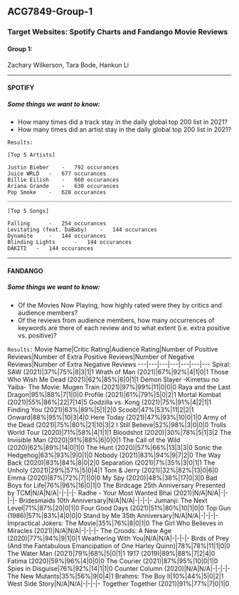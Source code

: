 ## ACG7849-Group-1
### Target Websites: Spotify Charts and Fandango Movie Reviews

#### Group 1:
Zachary Wilkerson, Tara Bode, Hankun Li

___

#### SPOTIFY
##### Some things we want to know:
- How many times did a track stay in the daily global top 200 list in 2021?
- How many times did an artist stay in the daily global top 200 list in 2021?

`Results:`
```
[Top 5 Artists]

Justin Bieber 	 - 	 792 occurances
Juice WRLD 	 - 	 677 occurances
Billie Eilish 	 - 	 660 occurances
Ariana Grande 	 - 	 630 occurances
Pop Smoke 	 - 	 628 occurances
__________________________________________________________________________

[Top 5 Songs]

Falling 	 - 	 254 occurances
Levitating (feat. DaBaby) 	 - 	 144 occurances
Dynamite 	 - 	 144 occurances
Blinding Lights 	 - 	 144 occurances
DÁKITI 	 - 	 144 occurances
```
___

#### FANDANGO
##### Some things we want to know:
- Of the Movies Now Playing, how highly rated were they by critics and audience members?
- Of the reviews from audience members, how many occurrences of keywords are there of each review and to what extent (i.e. extra positive vs. positive)?

`Results:`
Movie Name|Critic Rating|Audience Rating|Number of Positive Reviews|Number of Extra Positive Reviews|Number of Negative Reviews|Number of Extra Negative Reviews
---|---|---|---|---|---|---
Spiral: SAW (2021)|37%|75%|8|3|1|1
Wrath of Man (2021)|67%|92%|4|1|0|1
Those Who Wish Me Dead (2021)|62%|85%|6|0|1|1
Demon Slayer -Kimetsu no Yaiba- The Movie: Mugen Train (2021)|97%|99%|11|0|0|0
Raya and the Last Dragon|95%|88%|7|1|0|0
Profile (2021)|61%|79%|5|0|2|1
Mortal Kombat (2021)|55%|86%|22|7|14|5
Godzilla vs. Kong (2021)|75%|91%|4|2|1|1
Finding You (2021)|63%|89%|5|1|2|0
Scoob!|47%|53%|11|2|2|1
Onward|88%|95%|10|3|4|0
Here Today (2021)|47%|93%|10|0|1|0
Army of the Dead (2021)|75%|80%|21|10|3|2
I Still Believe|52%|98%|3|0|0|0
Trolls World Tour (2020)|71%|58%|4|1|1|1
Bloodshot (2020)|30%|78%|5|1|3|2
The Invisible Man (2020)|91%|88%|6|0|0|1
The Call of the Wild (2020)|62%|89%|14|0|1|0
The Hunt (2020)|57%|66%|13|3|3|0
Sonic the Hedgehog|63%|93%|9|0|1|0
Nobody (2021)|83%|94%|9|7|2|0
The Way Back (2020)|83%|84%|8|0|2|0
Separation (2021)|7%|35%|3|0|1|1
The Unholy (2021)|29%|57%|5|0|4|1
Tom & Jerry (2021)|32%|82%|13|0|6|0
Emma (2020)|87%|72%|7|1|0|0
My Spy (2020)|48%|38%|17|0|3|0
Bad Boys for Life|76%|96%|16|0|1|0
The Birdcage 25th Anniversary Presented by TCM|N/A|N/A|-|-|-|-
Radhe - Your Most Wanted Bhai (2021)|N/A|N/A|-|-|-|-
Bridesmaids 10th Anniversary|N/A|N/A|-|-|-|-
Jumanji: The Next Level|71%|87%|20|0|1|0
Four Good Days (2021)|51%|80%|10|1|0|0
Top Gun (1986)|57%|83%|4|0|0|0
Stand by Me 35th Anniversary|N/A|N/A|-|-|-|-
Impractical Jokers: The Movie|35%|76%|8|0|1|0
The Girl Who Believes in Miracles (2021)|N/A|N/A|-|-|-|-
The Croods: A New Age (2020)|77%|94%|9|1|0|1
Weathering With You|N/A|N/A|-|-|-|-
Birds of Prey (And the Fantabulous Emancipation of One Harley Quinn)|78%|78%|11|1|0|0
The Water Man (2021)|79%|68%|5|0|1|1
1917 (2019)|89%|88%|7|2|4|0
Fatima (2020)|59%|96%|4|0|0|0
The Courier (2021)|87%|95%|10|0|1|0
Spies in Disguise|76%|92%|14|1|1|0
Counter Column (2020)|N/A|N/A|-|-|-|-
The New Mutants|35%|56%|9|0|4|1
Brahms: The Boy II|10%|44%|5|0|2|1
West Side Story|N/A|N/A|-|-|-|-
Together Together (2021)|91%|77%|7|0|1|0

